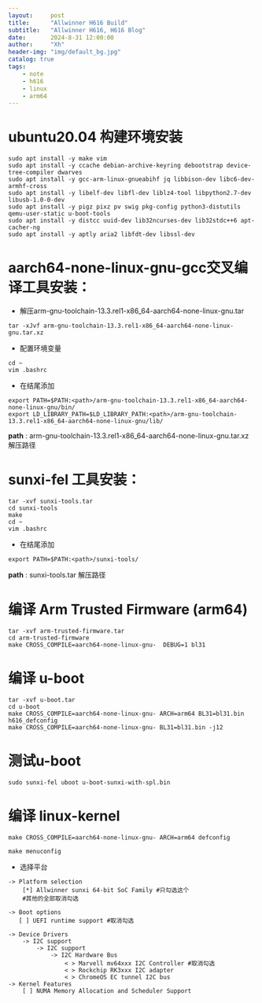 ```yaml
---
layout:     post
title:      "Allwinner H616 Build"
subtitle:   "Allwinner H616, H616 Blog"
date:       2024-8-31 12:00:00
author:     "Xh"
header-img: "img/default_bg.jpg"
catalog: true
tags:
    - note
    - h616
    - linux
    - arm64
---
```

# ubuntu20.04 构建环境安装

```
sudo apt install -y make vim
sudo apt install -y ccache debian-archive-keyring debootstrap device-tree-compiler dwarves
sudo apt install -y gcc-arm-linux-gnueabihf jq libbison-dev libc6-dev-armhf-cross
sudo apt install -y libelf-dev libfl-dev liblz4-tool libpython2.7-dev libusb-1.0-0-dev
sudo apt install -y pigz pixz pv swig pkg-config python3-distutils qemu-user-static u-boot-tools
sudo apt install -y distcc uuid-dev lib32ncurses-dev lib32stdc++6 apt-cacher-ng
sudo apt install -y aptly aria2 libfdt-dev libssl-dev
```

#  aarch64-none-linux-gnu-gcc交叉编译工具安装：

- 解压arm-gnu-toolchain-13.3.rel1-x86_64-aarch64-none-linux-gnu.tar
   
```
tar -xJvf arm-gnu-toolchain-13.3.rel1-x86_64-aarch64-none-linux-gnu.tar.xz
```

- 配置环境变量
   
```
cd ~
vim .bashrc
```

- 在结尾添加

```
export PATH=$PATH:<path>/arm-gnu-toolchain-13.3.rel1-x86_64-aarch64-none-linux-gnu/bin/
export LD_LIBRARY_PATH=$LD_LIBRARY_PATH:<path>/arm-gnu-toolchain-13.3.rel1-x86_64-aarch64-none-linux-gnu/lib/
```
**path** : arm-gnu-toolchain-13.3.rel1-x86_64-aarch64-none-linux-gnu.tar.xz 解压路径


# sunxi-fel 工具安装：

```
tar -xvf sunxi-tools.tar
cd sunxi-tools
make
cd ~
vim .bashrc
```

- 在结尾添加

```
export PATH=$PATH:<path>/sunxi-tools/
```
**path** : sunxi-tools.tar 解压路径

# 编译 Arm Trusted Firmware (arm64)

```
tar -xvf arm-trusted-firmware.tar
cd arm-trusted-firmware
make CROSS_COMPILE=aarch64-none-linux-gnu-  DEBUG=1 bl31
```

# 编译 u-boot

```
tar -xvf u-boot.tar
cd u-boot
make CROSS_COMPILE=aarch64-none-linux-gnu- ARCH=arm64 BL31=bl31.bin h616_defconfig
make CROSS_COMPILE=aarch64-none-linux-gnu- BL31=bl31.bin -j12
```

# 测试u-boot

```
sudo sunxi-fel uboot u-boot-sunxi-with-spl.bin
```

# 编译 linux-kernel

```
make CROSS_COMPILE=aarch64-none-linux-gnu- ARCH=arm64 defconfig

make menuconfig 

```

* 选择平台

```
-> Platform selection
    [*] Allwinner sunxi 64-bit SoC Family #只勾选这个
    #其他的全部取消勾选

-> Boot options 
   [ ] UEFI runtime support #取消勾选

-> Device Drivers
    -> I2C support
        -> I2C support 
            -> I2C Hardware Bus 
                < > Marvell mv64xxx I2C Controller #取消勾选
                < > Rockchip RK3xxx I2C adapter
                < > ChromeOS EC tunnel I2C bus
-> Kernel Features
    [ ] NUMA Memory Allocation and Scheduler Support 
```